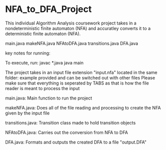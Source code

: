 # NFA_to_DFA_Project
This individual Algorithm Analysis coursework project takes in a nondeterministic finite automaton (NFA) and accuratley converts it to a deterministic finite automaton (NFA). 

main.java
makeNFA.java
NFAtoDFA.java
transitions.java
DFA.java

key notes for running:

To execute, run:
javac *.java
java main

The project takes in an input file extension "input.nfa" located in the same folder: example provided and can be switched out with other files
Please make sure that everything is seperated by TABS as that is how the file reader is meant to process the input

main.java:
Main function to run the project
 
makeNFA.java:
Does all of the file reading and processing to create the NFA given by the input file

transitions.java:
Transition class made to hold transition objects

NFAtoDFA.java:
Carries out the conversion from NFA to DFA

DFA.java:
Formats and outputs the created DFA to a file "output.DFA"
